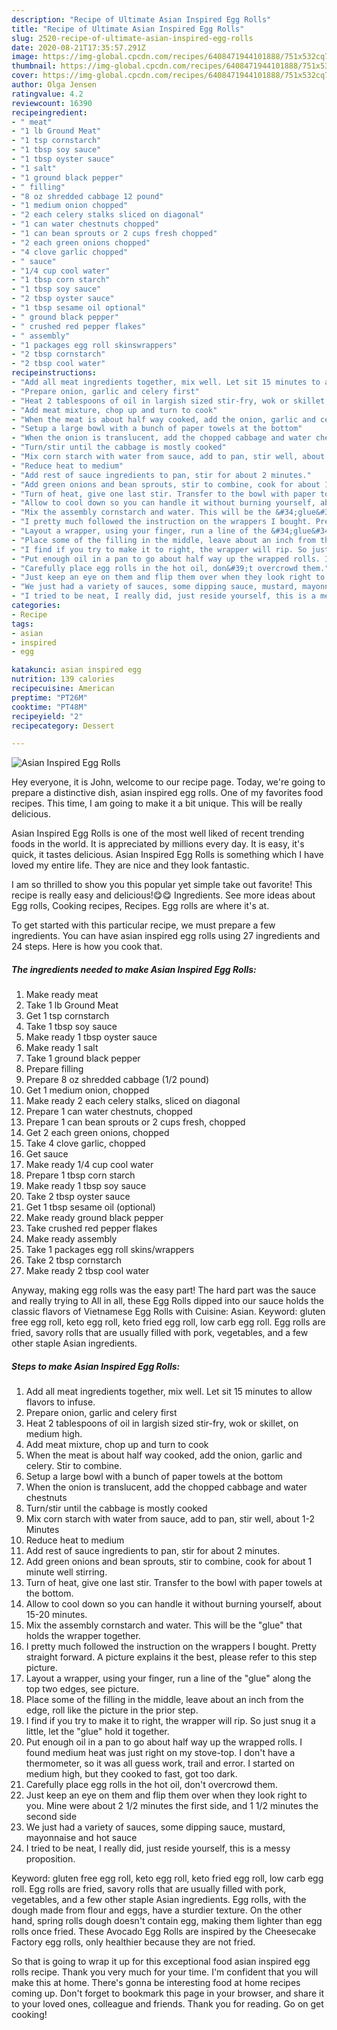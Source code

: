 ```yaml
---
description: "Recipe of Ultimate Asian Inspired Egg Rolls"
title: "Recipe of Ultimate Asian Inspired Egg Rolls"
slug: 2520-recipe-of-ultimate-asian-inspired-egg-rolls
date: 2020-08-21T17:35:57.291Z
image: https://img-global.cpcdn.com/recipes/6408471944101888/751x532cq70/asian-inspired-egg-rolls-recipe-main-photo.jpg
thumbnail: https://img-global.cpcdn.com/recipes/6408471944101888/751x532cq70/asian-inspired-egg-rolls-recipe-main-photo.jpg
cover: https://img-global.cpcdn.com/recipes/6408471944101888/751x532cq70/asian-inspired-egg-rolls-recipe-main-photo.jpg
author: Olga Jensen
ratingvalue: 4.2
reviewcount: 16390
recipeingredient:
- " meat"
- "1 lb Ground Meat"
- "1 tsp cornstarch"
- "1 tbsp soy sauce"
- "1 tbsp oyster sauce"
- "1 salt"
- "1 ground black pepper"
- " filling"
- "8 oz shredded cabbage 12 pound"
- "1 medium onion chopped"
- "2 each celery stalks sliced on diagonal"
- "1 can water chestnuts chopped"
- "1 can bean sprouts or 2 cups fresh chopped"
- "2 each green onions chopped"
- "4 clove garlic chopped"
- " sauce"
- "1/4 cup cool water"
- "1 tbsp corn starch"
- "1 tbsp soy sauce"
- "2 tbsp oyster sauce"
- "1 tbsp sesame oil optional"
- " ground black pepper"
- " crushed red pepper flakes"
- " assembly"
- "1 packages egg roll skinswrappers"
- "2 tbsp cornstarch"
- "2 tbsp cool water"
recipeinstructions:
- "Add all meat ingredients together, mix well. Let sit 15 minutes to allow flavors to infuse."
- "Prepare onion, garlic and celery first"
- "Heat 2 tablespoons of oil in largish sized stir-fry, wok or skillet, on medium high."
- "Add meat mixture, chop up and turn to cook"
- "When the meat is about half way cooked, add the onion, garlic and celery. Stir to combine."
- "Setup a large bowl with a bunch of paper towels at the bottom"
- "When the onion is translucent, add the chopped cabbage and water chestnuts"
- "Turn/stir until the cabbage is mostly cooked"
- "Mix corn starch with water from sauce, add to pan, stir well, about 1-2 Minutes"
- "Reduce heat to medium"
- "Add rest of sauce ingredients to pan, stir for about 2 minutes."
- "Add green onions and bean sprouts, stir to combine, cook for about 1 minute well stirring."
- "Turn of heat, give one last stir. Transfer to the bowl with paper towels at the bottom."
- "Allow to cool down so you can handle it without burning yourself, about 15-20 minutes."
- "Mix the assembly cornstarch and water. This will be the &#34;glue&#34; that holds the wrapper together."
- "I pretty much followed the instruction on the wrappers I bought. Pretty straight forward. A picture explains it the best, please refer to this step picture."
- "Layout a wrapper, using your finger, run a line of the &#34;glue&#34; along the top two edges, see picture."
- "Place some of the filling in the middle, leave about an inch from the edge, roll like the picture in the prior step."
- "I find if you try to make it to right, the wrapper will rip. So just snug it a little, let the &#34;glue&#34; hold it together."
- "Put enough oil in a pan to go about half way up the wrapped rolls. I found medium heat was just right on my stove-top. I don&#39;t have a thermometer, so it was all guess work, trail and error. I started on medium high, but they cooked to fast, got too dark."
- "Carefully place egg rolls in the hot oil, don&#39;t overcrowd them."
- "Just keep an eye on them and flip them over when they look right to you. Mine were about 2 1/2 minutes the first side, and 1 1/2 minutes the second side"
- "We just had a variety of sauces, some dipping sauce, mustard, mayonnaise and hot sauce"
- "I tried to be neat, I really did, just reside yourself, this is a messy proposition."
categories:
- Recipe
tags:
- asian
- inspired
- egg

katakunci: asian inspired egg 
nutrition: 139 calories
recipecuisine: American
preptime: "PT26M"
cooktime: "PT48M"
recipeyield: "2"
recipecategory: Dessert

---
```



![Asian Inspired Egg Rolls](https://img-global.cpcdn.com/recipes/6408471944101888/751x532cq70/asian-inspired-egg-rolls-recipe-main-photo.jpg)

Hey everyone, it is John, welcome to our recipe page. Today, we're going to prepare a distinctive dish, asian inspired egg rolls. One of my favorites food recipes. This time, I am going to make it a bit unique. This will be really delicious.

Asian Inspired Egg Rolls is one of the most well liked of recent trending foods in the world. It is appreciated by millions every day. It is easy, it's quick, it tastes delicious. Asian Inspired Egg Rolls is something which I have loved my entire life. They are nice and they look fantastic.

I am so thrilled to show you this popular yet simple take out favorite! This recipe is really easy and delicious!😋😋 Ingredients. See more ideas about Egg rolls, Cooking recipes, Recipes. Egg rolls are where it&#39;s at.


To get started with this particular recipe, we must prepare a few ingredients. You can have asian inspired egg rolls using 27 ingredients and 24 steps. Here is how you cook that.

<!--inarticleads1-->

##### The ingredients needed to make Asian Inspired Egg Rolls:

1. Make ready  meat
1. Take 1 lb Ground Meat
1. Get 1 tsp cornstarch
1. Take 1 tbsp soy sauce
1. Make ready 1 tbsp oyster sauce
1. Make ready 1 salt
1. Take 1 ground black pepper
1. Prepare  filling
1. Prepare 8 oz shredded cabbage (1/2 pound)
1. Get 1 medium onion, chopped
1. Make ready 2 each celery stalks, sliced on diagonal
1. Prepare 1 can water chestnuts, chopped
1. Prepare 1 can bean sprouts or 2 cups fresh, chopped
1. Get 2 each green onions, chopped
1. Take 4 clove garlic, chopped
1. Get  sauce
1. Make ready 1/4 cup cool water
1. Prepare 1 tbsp corn starch
1. Make ready 1 tbsp soy sauce
1. Take 2 tbsp oyster sauce
1. Get 1 tbsp sesame oil (optional)
1. Make ready  ground black pepper
1. Take  crushed red pepper flakes
1. Make ready  assembly
1. Take 1 packages egg roll skins/wrappers
1. Take 2 tbsp cornstarch
1. Make ready 2 tbsp cool water


Anyway, making egg rolls was the easy part! The hard part was the sauce and really trying to All in all, these Egg Rolls dipped into our sauce holds the classic flavors of Vietnamese Egg Rolls with Cuisine: Asian. Keyword: gluten free egg roll, keto egg roll, keto fried egg roll, low carb egg roll. Egg rolls are fried, savory rolls that are usually filled with pork, vegetables, and a few other staple Asian ingredients. 

<!--inarticleads2-->

##### Steps to make Asian Inspired Egg Rolls:

1. Add all meat ingredients together, mix well. Let sit 15 minutes to allow flavors to infuse.
1. Prepare onion, garlic and celery first
1. Heat 2 tablespoons of oil in largish sized stir-fry, wok or skillet, on medium high.
1. Add meat mixture, chop up and turn to cook
1. When the meat is about half way cooked, add the onion, garlic and celery. Stir to combine.
1. Setup a large bowl with a bunch of paper towels at the bottom
1. When the onion is translucent, add the chopped cabbage and water chestnuts
1. Turn/stir until the cabbage is mostly cooked
1. Mix corn starch with water from sauce, add to pan, stir well, about 1-2 Minutes
1. Reduce heat to medium
1. Add rest of sauce ingredients to pan, stir for about 2 minutes.
1. Add green onions and bean sprouts, stir to combine, cook for about 1 minute well stirring.
1. Turn of heat, give one last stir. Transfer to the bowl with paper towels at the bottom.
1. Allow to cool down so you can handle it without burning yourself, about 15-20 minutes.
1. Mix the assembly cornstarch and water. This will be the &#34;glue&#34; that holds the wrapper together.
1. I pretty much followed the instruction on the wrappers I bought. Pretty straight forward. A picture explains it the best, please refer to this step picture.
1. Layout a wrapper, using your finger, run a line of the &#34;glue&#34; along the top two edges, see picture.
1. Place some of the filling in the middle, leave about an inch from the edge, roll like the picture in the prior step.
1. I find if you try to make it to right, the wrapper will rip. So just snug it a little, let the &#34;glue&#34; hold it together.
1. Put enough oil in a pan to go about half way up the wrapped rolls. I found medium heat was just right on my stove-top. I don&#39;t have a thermometer, so it was all guess work, trail and error. I started on medium high, but they cooked to fast, got too dark.
1. Carefully place egg rolls in the hot oil, don&#39;t overcrowd them.
1. Just keep an eye on them and flip them over when they look right to you. Mine were about 2 1/2 minutes the first side, and 1 1/2 minutes the second side
1. We just had a variety of sauces, some dipping sauce, mustard, mayonnaise and hot sauce
1. I tried to be neat, I really did, just reside yourself, this is a messy proposition.


Keyword: gluten free egg roll, keto egg roll, keto fried egg roll, low carb egg roll. Egg rolls are fried, savory rolls that are usually filled with pork, vegetables, and a few other staple Asian ingredients. Egg rolls, with the dough made from flour and eggs, have a sturdier texture. On the other hand, spring rolls dough doesn&#39;t contain egg, making them lighter than egg rolls once fried. These Avocado Egg Rolls are inspired by the Cheesecake Factory egg rolls, only healthier because they are not fried. 

So that is going to wrap it up for this exceptional food asian inspired egg rolls recipe. Thank you very much for your time. I'm confident that you will make this at home. There's gonna be interesting food at home recipes coming up. Don't forget to bookmark this page in your browser, and share it to your loved ones, colleague and friends. Thank you for reading. Go on get cooking!
